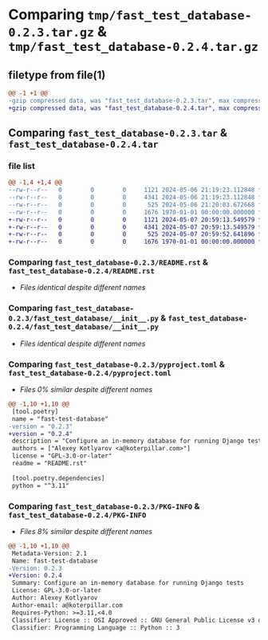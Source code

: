 # Comparing `tmp/fast_test_database-0.2.3.tar.gz` & `tmp/fast_test_database-0.2.4.tar.gz`

## filetype from file(1)

```diff
@@ -1 +1 @@
-gzip compressed data, was "fast_test_database-0.2.3.tar", max compression
+gzip compressed data, was "fast_test_database-0.2.4.tar", max compression
```

## Comparing `fast_test_database-0.2.3.tar` & `fast_test_database-0.2.4.tar`

### file list

```diff
@@ -1,4 +1,4 @@
--rw-r--r--   0        0        0     1121 2024-05-06 21:19:23.112848 fast_test_database-0.2.3/README.rst
--rw-r--r--   0        0        0     4341 2024-05-06 21:19:23.112848 fast_test_database-0.2.3/fast_test_database/__init__.py
--rw-r--r--   0        0        0      525 2024-05-06 21:20:03.672668 fast_test_database-0.2.3/pyproject.toml
--rw-r--r--   0        0        0     1676 1970-01-01 00:00:00.000000 fast_test_database-0.2.3/PKG-INFO
+-rw-r--r--   0        0        0     1121 2024-05-07 20:59:13.549579 fast_test_database-0.2.4/README.rst
+-rw-r--r--   0        0        0     4341 2024-05-07 20:59:13.549579 fast_test_database-0.2.4/fast_test_database/__init__.py
+-rw-r--r--   0        0        0      525 2024-05-07 20:59:52.641896 fast_test_database-0.2.4/pyproject.toml
+-rw-r--r--   0        0        0     1676 1970-01-01 00:00:00.000000 fast_test_database-0.2.4/PKG-INFO
```

### Comparing `fast_test_database-0.2.3/README.rst` & `fast_test_database-0.2.4/README.rst`

 * *Files identical despite different names*

### Comparing `fast_test_database-0.2.3/fast_test_database/__init__.py` & `fast_test_database-0.2.4/fast_test_database/__init__.py`

 * *Files identical despite different names*

### Comparing `fast_test_database-0.2.3/pyproject.toml` & `fast_test_database-0.2.4/pyproject.toml`

 * *Files 0% similar despite different names*

```diff
@@ -1,10 +1,10 @@
 [tool.poetry]
 name = "fast-test-database"
-version = "0.2.3"
+version = "0.2.4"
 description = "Configure an in-memory database for running Django tests"
 authors = ["Alexey Kotlyarov <a@koterpillar.com>"]
 license = "GPL-3.0-or-later"
 readme = "README.rst"
 
 [tool.poetry.dependencies]
 python = "^3.11"
```

### Comparing `fast_test_database-0.2.3/PKG-INFO` & `fast_test_database-0.2.4/PKG-INFO`

 * *Files 8% similar despite different names*

```diff
@@ -1,10 +1,10 @@
 Metadata-Version: 2.1
 Name: fast-test-database
-Version: 0.2.3
+Version: 0.2.4
 Summary: Configure an in-memory database for running Django tests
 License: GPL-3.0-or-later
 Author: Alexey Kotlyarov
 Author-email: a@koterpillar.com
 Requires-Python: >=3.11,<4.0
 Classifier: License :: OSI Approved :: GNU General Public License v3 or later (GPLv3+)
 Classifier: Programming Language :: Python :: 3
```

